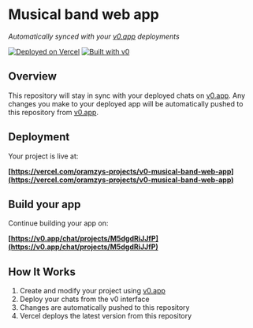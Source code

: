 # Musical band web app

*Automatically synced with your [v0.app](https://v0.app) deployments*

[![Deployed on Vercel](https://img.shields.io/badge/Deployed%20on-Vercel-black?style=for-the-badge&logo=vercel)](https://vercel.com/oramzys-projects/v0-musical-band-web-app)
[![Built with v0](https://img.shields.io/badge/Built%20with-v0.app-black?style=for-the-badge)](https://v0.app/chat/projects/M5dgdRiJJfP)

## Overview

This repository will stay in sync with your deployed chats on [v0.app](https://v0.app).
Any changes you make to your deployed app will be automatically pushed to this repository from [v0.app](https://v0.app).

## Deployment

Your project is live at:

**[https://vercel.com/oramzys-projects/v0-musical-band-web-app](https://vercel.com/oramzys-projects/v0-musical-band-web-app)**

## Build your app

Continue building your app on:

**[https://v0.app/chat/projects/M5dgdRiJJfP](https://v0.app/chat/projects/M5dgdRiJJfP)**

## How It Works

1. Create and modify your project using [v0.app](https://v0.app)
2. Deploy your chats from the v0 interface
3. Changes are automatically pushed to this repository
4. Vercel deploys the latest version from this repository
